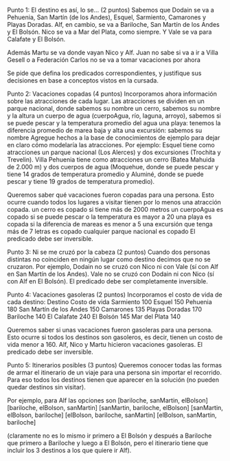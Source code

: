 Punto 1: El destino es así, lo se... (2 puntos)
Sabemos que Dodain se va a Pehuenia, San Martín (de los Andes), Esquel, Sarmiento, Camarones y Playas Doradas. Alf, en cambio, se va a Bariloche, San Martín de los Andes y El Bolsón. Nico se va a Mar del Plata, como siempre. Y Vale se va para Calafate y El Bolsón.

Además Martu se va donde vayan Nico y Alf. 
Juan no sabe si va a ir a Villa Gesell o a Federación
Carlos no se va a tomar vacaciones por ahora

Se pide que defina los predicados correspondientes, y justifique sus decisiones en base a conceptos vistos en la cursada.

Punto 2: Vacaciones copadas (4 puntos)
Incorporamos ahora información sobre las atracciones de cada lugar. Las atracciones se dividen en
un parque nacional, donde sabemos su nombre
un cerro, sabemos su nombre y la altura
un cuerpo de agua (cuerpoAgua, río, laguna, arroyo), sabemos si se puede pescar y la temperatura promedio del agua
una playa: tenemos la diferencia promedio de marea baja y alta
una excursión: sabemos su nombre
Agregue hechos a la base de conocimientos de ejemplo para dejar en claro cómo modelaría las atracciones. Por ejemplo: Esquel tiene como atracciones un parque nacional (Los Alerces) y dos excursiones (Trochita y Trevelin). Villa Pehuenia tiene como atracciones un cerro (Batea Mahuida de 2.000 m) y dos cuerpos de agua (Moquehue, donde se puede pescar y tiene 14 grados de temperatura promedio y Aluminé, donde se puede pescar y tiene 19 grados de temperatura promedio).

Queremos saber qué vacaciones fueron copadas para una persona. Esto ocurre cuando todos los lugares a visitar tienen por lo menos una atracción copada. 
un cerro es copado si tiene más de 2000 metros
un cuerpoAgua es copado si se puede pescar o la temperatura es mayor a 20
una playa es copada si la diferencia de mareas es menor a 5
una excursión que tenga más de 7 letras es copado
cualquier parque nacional es copado
El predicado debe ser inversible. 

Punto 3: Ni se me cruzó por la cabeza (2 puntos)
Cuando dos personas distintas no coinciden en ningún lugar como destino decimos que no se cruzaron. Por ejemplo, Dodain no se cruzó con Nico ni con Vale (sí con Alf en San Martín de los Andes). Vale no se cruzó con Dodain ni con Nico (sí con Alf en El Bolsón). El predicado debe ser completamente inversible.

Punto 4: Vacaciones gasoleras (2 puntos)
Incorporamos el costo de vida de cada destino:
Destino
Costo de vida
Sarmiento
100
Esquel
150
Pehuenia
180
San Martín de los Andes
150
Camarones
135
Playas Doradas
170
Bariloche
140
El Calafate
240
El Bolsón
145
Mar del Plata
140


Queremos saber si unas vacaciones fueron gasoleras para una persona. Esto ocurre si todos los destinos son gasoleros, es decir, tienen un costo de vida menor a 160. Alf, Nico y Martu hicieron vacaciones gasoleras.
El predicado debe ser inversible.


Punto 5: Itinerarios posibles (3 puntos)
Queremos conocer todas las formas de armar el itinerario de un viaje para una persona sin importar el recorrido. Para eso todos los destinos tienen que aparecer en la solución (no pueden quedar destinos sin visitar).

Por ejemplo, para Alf las opciones son
[bariloche, sanMartin, elBolson]
[bariloche, elBolson, sanMartin]
[sanMartin, bariloche, elBolson]
[sanMartin, elBolson, bariloche]
[elBolson, bariloche, sanMartin]
[elBolson, sanMartin, bariloche]

(claramente no es lo mismo ir primero a El Bolsón y después a Bariloche que primero a Bariloche y luego a El Bolsón, pero el itinerario tiene que incluir los 3 destinos a los que quiere ir Alf).
